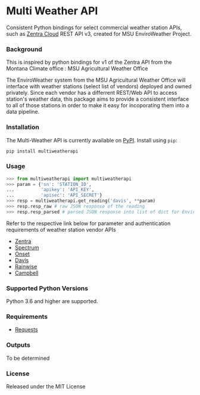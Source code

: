# Multi Weather API

Consistent Python bindings for select commercial weather station APIs, such as [Zentra Cloud](https://zentracloud.com/) REST API v3, created for MSU EnviroWeather Project.

### Background

This is inspired by python bindings for v1 of the Zentra API from the Montana Climate office : MSU Agricultural Weather Office


The EnviroWeather system from the MSU Agricultural Weather Office will interface with weather stations (select list of vendors) deployed and owned privately. Since each vendor has a differrent REST/Web API to access station's weather data, this package aims to provide a consistent interface to all of those stations in order to make it easy for incoporating them into a data pipeline.

### Installation

The Multi-Weather API is currently available on [PyPI](https://pypi.org/project/multiweatherapi/). Install using `pip`:
```bash
pip install multiweatherapi
```

### Usage

```python
>>> from multiweatherapi import multiweatherapi
>>> param = {'sn': 'STATION_ID',
...          'apikey': 'API_KEY',
...          'apisec': 'API_SECRET'}
>>> resp = multiweatherapi.get_reading('davis', **param)
>>> resp.resp_raw # raw JSON response of the reading
>>> resp.resp_parsed # parsed JSON response into list of dict for EnviroWeather project
```

Refer to the respective link below for parameter and authentication requirements of weather station vendor APIs

- [Zentra](docs/zentra.md)
- [Spectrum](docs/spectrum.md)
- [Onset](docs/onset.md)
- [Davis](docs/davis.md)
- [Rainwise](docs/rainwise.md)
- [Campbell](docs/campbell.md) 

### Supported Python Versions

Python 3.6 and higher are supported.

### Requirements

- [Requests](https://docs.python-requests.org/en/latest/)

### Outputs

To be determined

### License

Released under the MIT License
